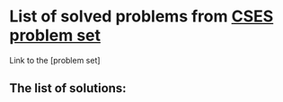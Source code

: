 # List of solved problems from [CSES problem set](https://cses.fi/problemset/)
Link to the [problem set]

## The list of solutions:
